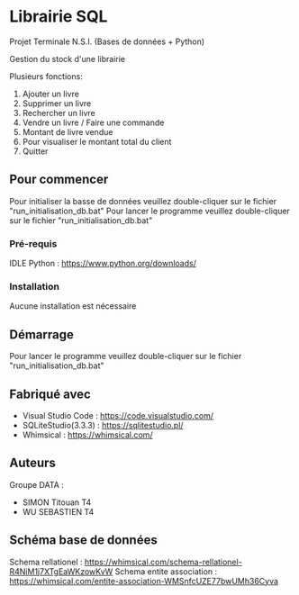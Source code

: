 # Librairie SQL
  Projet Terminale N.S.I. (Bases de données + Python)
  
  Gestion du stock d'une librairie
  
  Plusieurs fonctions:
  1. Ajouter un livre
  2. Supprimer un livre
  3. Rechercher un livre
  4. Vendre un livre / Faire une commande
  5. Montant de livre vendue
  6. Pour visualiser le montant total du client
  7. Quitter

## Pour commencer

  Pour initialiser la basse de données veuillez double-cliquer sur le fichier "run_initialisation_db.bat"
  Pour lancer le programme veuillez double-cliquer sur le fichier "run_initialisation_db.bat"

### Pré-requis

  IDLE Python : https://www.python.org/downloads/

### Installation

  Aucune installation est nécessaire

## Démarrage

  Pour lancer le programme veuillez double-cliquer sur le fichier "run_initialisation_db.bat"

## Fabriqué avec

  - Visual Studio Code : https://code.visualstudio.com/
  - SQLiteStudio(3.3.3) : https://sqlitestudio.pl/
  - Whimsical : https://whimsical.com/

## Auteurs
  Groupe DATA : 
  - SIMON Titouan T4
  - WU SEBASTIEN T4

## Schéma base de données

  Schema rellationel : https://whimsical.com/schema-rellationel-R4NiM1j7XTgEaWKzowKvW
  Schema entite association : https://whimsical.com/entite-association-WMSnfcUZE77bwUMh36Cyva
